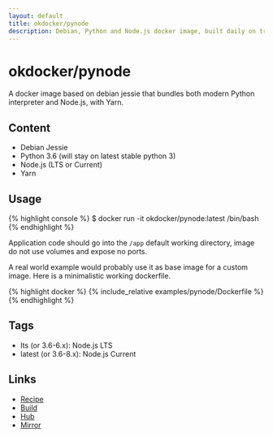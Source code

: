 ```yaml
---
layout: default
title: okdocker/pynode
description: Debian, Python and Node.js docker image, built daily on travis. Contains Yarn for Node.js package management.
---
```


# okdocker/pynode

A docker image based on debian jessie that bundles both modern Python interpreter and Node.js, with Yarn.

## Content

* Debian Jessie
* Python 3.6 (will stay on latest stable python 3)
* Node.js (LTS or Current)
* Yarn

## Usage

{% highlight console %}
$ docker run -it okdocker/pynode:latest /bin/bash
{% endhighlight %}

Application code should go into the `/app` default working directory, image do not use volumes and expose no ports.

A real world example would probably use it as base image for a custom image. Here is a minimalistic working dockerfile.

{% highlight docker %}
{% include_relative examples/pynode/Dockerfile %}
{% endhighlight %}

## Tags

* lts (or 3.6-6.x): Node.js LTS
* latest (or 3.6-8.x): Node.js Current

## Links

* [Recipe](https://github.com/okdocker/pynode)
* [Build](https://travis-ci.org/okdocker/pynode)
* [Hub](https://hub.docker.com/r/okdocker/pynode/)
* [Mirror](https://quay.io/repository/okdocker/pynode?tab=tags)
